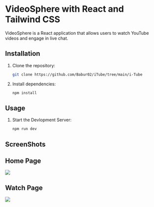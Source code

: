 # VideoSphere with React and Tailwind CSS

VideoSphere is a React application that allows users to watch YouTube videos and engage in live chat.

## Installation

1. Clone the repository:
   ```bash
   git clone https://github.com/Babur02/iTube/tree/main/i-Tube
2. Install dependencies:
   ```bash
   npm install
## Usage
1. Start the Devlopment Server:
   ```bash
   npm run dev
## ScreenShots
Home Page                
-------------------------
![](/Screenshots/Home.png)

Watch Page                
-------------------------
![](/Screenshots/Watch.png)
